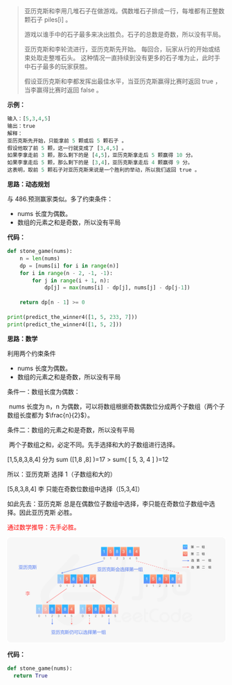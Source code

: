 > 亚历克斯和李用几堆石子在做游戏。偶数堆石子排成一行，每堆都有正整数颗石子 piles[i] 。
>
> 游戏以谁手中的石子最多来决出胜负。石子的总数是奇数，所以没有平局。
>
> 亚历克斯和李轮流进行，亚历克斯先开始。 每回合，玩家从行的开始或结束处取走整堆石头。 这种情况一直持续到没有更多的石子堆为止，此时手中石子最多的玩家获胜。
>
> 假设亚历克斯和李都发挥出最佳水平，当亚历克斯赢得比赛时返回 true ，当李赢得比赛时返回 false 。
>

**示例：**

```python
输入：[5,3,4,5]
输出：true
解释：
亚历克斯先开始，只能拿前 5 颗或后 5 颗石子 。
假设他取了前 5 颗，这一行就变成了 [3,4,5] 。
如果李拿走前 3 颗，那么剩下的是 [4,5]，亚历克斯拿走后 5 颗赢得 10 分。
如果李拿走后 5 颗，那么剩下的是 [3,4]，亚历克斯拿走后 4 颗赢得 9 分。
这表明，取前 5 颗石子对亚历克斯来说是一个胜利的举动，所以我们返回 true 。
```

**思路：动态规划**

与 486.预测赢家类似。多了约束条件：

- nums 长度为偶数。
- 数组的元素之和是奇数，所以没有平局

**代码：**

```python
def stone_game(nums):
    n = len(nums)
    dp = [nums[i] for i in range(n)]
    for i in range(n - 2, -1, -1):
        for j in range(i + 1, n):
            dp[j] = max(nums[i] - dp[j], nums[j] - dp[j-1])

    return dp[n - 1] >= 0

print(predict_the_winner4([1, 5, 233, 7]))
print(predict_the_winner4([1, 5, 2]))
```



**思路：数学**

利用两个约束条件

- nums 长度为偶数。
- 数组的元素之和是奇数，所以没有平局

条件一：数组长度为偶数：

​		nums 长度为 n，n 为偶数，可以将数组根据奇数偶数位分成两个子数组（两个子数组长度都为 $\frac{n}{2}$）。

条件二：数组的元素之和是奇数，所以没有平局

​		两个子数组之和，必定不同。先手选择和大的子数组进行选择。

[1,5,8,3,8,4]  分为 sum ([1,8 ,8] )=17 > sum( [ 5, 3, 4 ] )=12

所以：亚历克斯 选择 1（子数组和大的）

[5,8,3,8,4]  李 只能在奇数位数组中选择（[5,3,4]）

如此先去：亚历克斯 总是在偶数位子数组中选择，李只能在奇数位子数组中选择。因此亚历克斯 必胜。



<font color=red>通过数学推导：先手必胜。</font>

![](images/877_fig1.png)



**代码：**

```python
def stone_game(nums):
  return True
```

